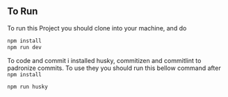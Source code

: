 ## To Run

To run this Project you should clone into your machine, and do

```bash
npm install
npm run dev
```
To code and commit i installed husky, commitizen and commitlint to padronize commits.
To use they you should run this bellow command after `npm install`

```bash
npm run husky
```